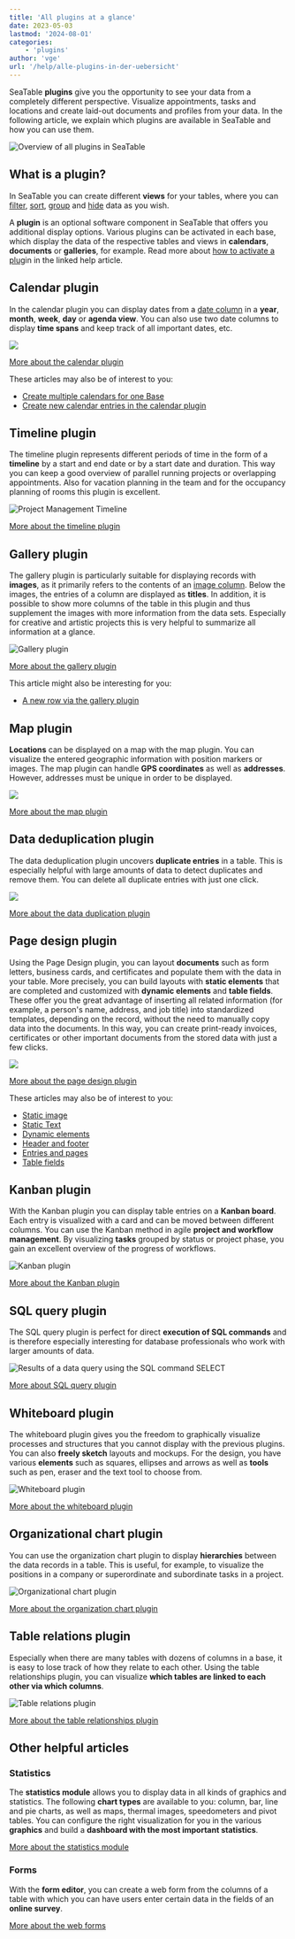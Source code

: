 ```yaml
---
title: 'All plugins at a glance'
date: 2023-05-03
lastmod: '2024-08-01'
categories:
    - 'plugins'
author: 'vge'
url: '/help/alle-plugins-in-der-uebersicht'
---
```


SeaTable **plugins** give you the opportunity to see your data from a completely different perspective. Visualize appointments, tasks and locations and create laid-out documents and profiles from your data. In the following article, we explain which plugins are available in SeaTable and how you can use them.

![Overview of all plugins in SeaTable](images/Uebersicht-ueber-alle-Plugins-in-SeaTable.gif)

## What is a plugin?

In SeaTable you can create different **views** for your tables, where you can [filter](https://seatable.io/en/docs/ansichtsoptionen/filtern-von-eintraegen-in-einer-ansicht/), [sort](https://seatable.io/en/docs/ansichtsoptionen/sortieren-von-eintraegen-in-einer-ansicht/), [group](https://seatable.io/en/docs/ansichtsoptionen/gruppieren-von-eintraegen-in-einer-ansicht/) and [hide](https://seatable.io/en/docs/ansichtsoptionen/ausblenden-und-verschieben-von-spalten/) data as you wish.

A **plugin** is an optional software component in SeaTable that offers you additional display options. Various plugins can be activated in each base, which display the data of the respective tables and views in **calendars**, **documents** or **galleries**, for example. Read more about [how to activate a plug](https://seatable.io/en/docs/plugins/aktivieren-eines-plugins-in-einer-base/)in in the linked help article.

## Calendar plugin

In the calendar plugin you can display dates from a [date column](https://seatable.io/en/docs/datum-dauer-und-personen/die-datum-spalte/) in a **year**, **month**, **week**, **day** or **agenda view**. You can also use two date columns to display **time spans** and keep track of all important dates, etc.

![](https://seatable.io/wp-content/uploads/2022/08/Calendar.png)

[More about the calendar plugin](https://seatable.io/en/docs/plugins/anleitung-zum-kalender-plugin/)

These articles may also be of interest to you:

- [Create multiple calendars for one Base](https://seatable.io/en/docs/kalender-plugin/mehrere-kalender-fuer-eine-base-anlegen/)
- [Create new calendar entries in the calendar plugin](https://seatable.io/en/docs/kalender-plugin/neue-kalendereintraege-im-kalender-plugin-anlegen/)

## Timeline plugin

The timeline plugin represents different periods of time in the form of a **timeline** by a start and end date or by a start date and duration. This way you can keep a good overview of parallel running projects or overlapping appointments. Also for vacation planning in the team and for the occupancy planning of rooms this plugin is excellent.

![Project Management Timeline](https://seatable.io/wp-content/uploads/2022/01/projektmanagement-timeline.png)

[More about the timeline plugin](https://seatable.io/en/docs/plugins/anleitung-zum-timeline-plugin/)

## Gallery plugin

The gallery plugin is particularly suitable for displaying records with **images**, as it primarily refers to the contents of an [image column](https://seatable.io/en/docs/dateien-und-bilder/die-bild-spalte/). Below the images, the entries of a column are displayed as **titles**. In addition, it is possible to show more columns of the table in this plugin and thus supplement the images with more information from the data sets. Especially for creative and artistic projects this is very helpful to summarize all information at a glance.

![Gallery plugin](images/Galerie.png)

[More about the gallery plugin](https://seatable.io/en/docs/galerie-plugin/anleitung-zum-galerie-plugin/)

This article might also be interesting for you:

- [A new row via the gallery plugin](https://seatable.io/en/docs/galerie-plugin/eine-neue-zeile-ueber-das-galerie-plugin-hinzufuegen/)

## Map plugin

**Locations** can be displayed on a map with the map plugin. You can visualize the entered geographic information with position markers or images. The map plugin can handle **GPS coordinates** as well as **addresses**. However, addresses must be unique in order to be displayed.

![](https://seatable.io/wp-content/uploads/2022/08/Map.png)

[More about the map plugin](https://seatable.io/en/docs/plugins/anleitung-zum-karten-plugin/)

## Data deduplication plugin

The data deduplication plugin uncovers **duplicate entries** in a table. This is especially helpful with large amounts of data to detect duplicates and remove them. You can delete all duplicate entries with just one click.

![](https://seatable.io/wp-content/uploads/2022/08/Deduplication.png)

[More about the data duplication plugin](https://seatable.io/en/docs/plugins/anleitung-zum-datendeduplizierungs-plugin/)

## Page design plugin

Using the Page Design plugin, you can layout **documents** such as form letters, business cards, and certificates and populate them with the data in your table. More precisely, you can build layouts with **static elements** that are completed and customized with **dynamic elements** and **table fields**. These offer you the great advantage of inserting all related information (for example, a person's name, address, and job title) into standardized templates, depending on the record, without the need to manually copy data into the documents. In this way, you can create print-ready invoices, certificates or other important documents from the stored data with just a few clicks.

![](https://seatable.io/wp-content/uploads/2022/08/Pagedesign.png)

[More about the page design plugin](https://seatable.io/en/docs/seitendesign-plugin/anleitung-zum-seitendesign-plugin/)

These articles may also be of interest to you:

- [Static image](https://seatable.io/en/docs/seitendesign-plugin/statisches-bild/)
- [Static Text](https://seatable.io/en/docs/seitendesign-plugin/statischer-text/)
- [Dynamic elements](https://seatable.io/en/docs/seitendesign-plugin/dynamische-elemente/)
- [Header and footer](https://seatable.io/en/docs/seitendesign-plugin/kopf-und-fusszeile/)
- [Entries and pages](https://seatable.io/en/docs/seitendesign-plugin/eintraege-und-seiten/)
- [Table fields](https://seatable.io/en/docs/seitendesign-plugin/tabellenfelder/)

## Kanban plugin

With the Kanban plugin you can display table entries on a **Kanban board**. Each entry is visualized with a card and can be moved between different columns. You can use the Kanban method in agile **project and workflow management**. By visualizing **tasks** grouped by status or project phase, you gain an excellent overview of the progress of workflows.

![Kanban plugin](images/Kanban-Plugin.png)

[More about the Kanban plugin](https://seatable.io/en/docs/kanban-plugin/anleitung-zum-kanban-plugin/)

## SQL query plugin

The SQL query plugin is perfect for direct **execution of SQL commands** and is therefore especially interesting for database professionals who work with larger amounts of data.

![Results of a data query using the SQL command SELECT](images/results-data-sql-query.png)

[More about SQL query plugin](https://seatable.io/en/docs/plugins/anleitung-zum-sql-abfrage-plugin/)

## Whiteboard plugin

The whiteboard plugin gives you the freedom to graphically visualize processes and structures that you cannot display with the previous plugins. You can also **freely sketch** layouts and mockups. For the design, you have various **elements** such as squares, ellipses and arrows as well as **tools** such as pen, eraser and the text tool to choose from.

![Whiteboard plugin](images/Whiteboard-Plugin.png)

[More about the whiteboard plugin](https://seatable.io/en/docs/plugins/anleitung-zum-whiteboard-plugin/)

## Organizational chart plugin

You can use the organization chart plugin to display **hierarchies** between the data records in a table. This is useful, for example, to visualize the positions in a company or superordinate and subordinate tasks in a project.

![Organizational chart plugin](images/Organigramm-Plugin.png)

[More about the organization chart plugin](https://seatable.io/en/docs/plugins/anleitung-zum-organigramm-plugin/)

## Table relations plugin

Especially when there are many tables with dozens of columns in a base, it is easy to lose track of how they relate to each other. Using the table relationships plugin, you can visualize **which tables are linked to each other via which columns**.

![Table relations plugin](images/Table-Relationships-Plugin.png)

[More about the table relationships plugin](https://seatable.io/en/docs/plugins/anleitung-zum-tabellenbeziehungen-plugin/)

## Other helpful articles

### Statistics

The **statistics module** allows you to display data in all kinds of graphics and statistics. The following **chart types** are available to you: column, bar, line and pie charts, as well as maps, thermal images, speedometers and pivot tables. You can configure the right visualization for you in the various **graphics** and build a **dashboard with the most important statistics**.

[More about the statistics module](https://seatable.io/en/docs/plugins/anleitung-zum-statistik-plugin)

### Forms

With the **form editor**, you can create a web form from the columns of a table with which you can have users enter certain data in the fields of an **online survey**.

[More about the web forms](https://seatable.io/en/docs/webformulare/webformulare/)
